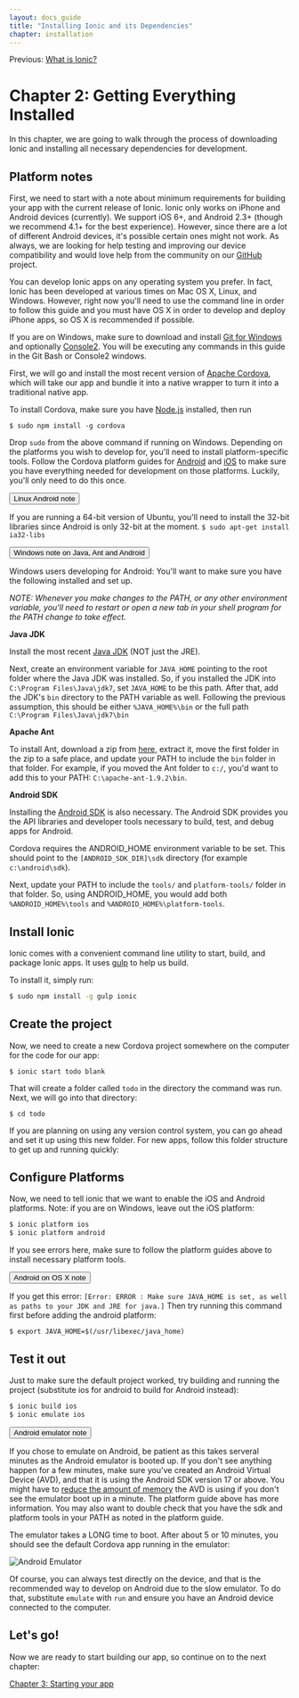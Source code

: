 ```yaml
---
layout: docs_guide
title: "Installing Ionic and its Dependencies"
chapter: installation
---
```


Previous: <a href="preface.html">What is Ionic?</a>

# Chapter 2: Getting Everything Installed

In this chapter, we are going to walk through the process of downloading Ionic and installing all necessary dependencies for development.

## Platform notes

First, we need to start with a note about minimum requirements for building your app with the current release of Ionic. Ionic only works on iPhone and Android devices (currently). We support iOS 6+, and Android 2.3+ (though we recommend 4.1+ for the best experience). However, since there are a lot of different Android devices, it's possible certain ones might not work. As always, we are looking for help testing and improving our device compatibility and would love help from the community on our [GitHub](https://github.com/driftyco/ionic) project.

You can develop Ionic apps on any operating system you prefer. In fact, Ionic has been developed at various times on Mac OS X, Linux, and Windows. However, right now you'll need to use the command line in order to follow this guide and you must have OS X in order to develop and deploy iPhone apps, so OS X is recommended if possible.

If you are on Windows, make sure to download and install [Git for Windows](http://git-scm.com/download/win) and optionally [Console2](http://sourceforge.net/projects/console/). You will be executing any commands in this guide in the Git Bash or Console2 windows.

First, we will go and install the most recent version of [Apache Cordova](http://cordova.apache.org/), which will take our app and bundle it into a native wrapper to turn it into a traditional native app.

To install Cordova, make sure you have [Node.js](http://nodejs.org/) installed, then run

    $ sudo npm install -g cordova

Drop `sudo` from the above command if running on Windows. Depending on the platforms you wish to develop for, you'll need to install platform-specific tools. Follow the Cordova platform guides for [Android](http://cordova.apache.org/docs/en/3.4.0/guide_platforms_android_index.md.html#Android%20Platform%20Guide) and [iOS](http://cordova.apache.org/docs/en/3.4.0/guide_platforms_ios_index.md.html#iOS%20Platform%20Guide) to make sure you have everything needed for development on those platforms. Luckily, you'll only need to do this once.

<button type="button" class="btn btn-danger btn-sm" data-toggle="collapse" data-target="#android-linux-note">
  Linux Android note
</button>

<div id="android-linux-note" class="collapse well">
<p>
  If you are running a 64-bit version of Ubuntu, you'll need to install the 32-bit libraries since Android is only 32-bit at the moment.
  <code>$ sudo apt-get install ia32-libs</code>
</p>
</div>

<button type="button" class="btn btn-danger btn-sm" data-toggle="collapse" data-target="#java-note">
  Windows note on Java, Ant and Android
</button>

<div id="java-note" class="collapse well">
<p>
Windows users developing for Android: You'll want to make sure you have the following installed and set up.
</p>
<p>
<em>NOTE: Whenever you make changes to the PATH, or any other environment variable, you'll need to restart or open a new tab in your shell program for the PATH change to take effect.</em>
</p>
<p>
<strong>Java JDK</strong>
</p>
<p>
Install the most recent <a href="http://www.oracle.com/technetwork/java/javase/downloads/jdk7-downloads-1880260.html">Java JDK</a> (NOT just the JRE).
</p>
<p>
Next, create an environment variable for <code>JAVA_HOME</code> pointing to the root folder where the Java JDK was installed. So, if you installed the JDK into <code>C:\Program Files\Java\jdk7</code>, set <code>JAVA_HOME</code> to be this path. After that, add the JDK's <code>bin</code> directory to the PATH variable as well. Following the previous assumption, this should be either <code>%JAVA_HOME%\bin</code> or the full path <code>C:\Program Files\Java\jdk7\bin</code>
</p>
<p>
<strong>Apache Ant</strong>
</p>
<p>
To install Ant, download a zip from <a href="http://ant.apache.org/bindownload.cgi">here</a>, extract it, move the first folder in the zip to a safe place, and update your PATH to include the <code>bin</code> folder in that folder. For example, if you moved the Ant folder to <code>c:/</code>, you'd want to add this to your PATH: <code>C:\apache-ant-1.9.2\bin</code>.
</p>
<p>
<strong>Android SDK</strong>
</p>
<p>Installing the <a href="http://developer.android.com/sdk/index.html">Android SDK</a> is also necessary. The Android SDK provides you the API libraries and developer tools necessary to build, test, and debug apps for Android.
</p>
<p>
Cordova requires the ANDROID_HOME environment variable to be set. This should point to the <code>[ANDROID_SDK_DIR]\sdk</code> directory (for example <code>c:\android\sdk</code>).
</p>
<p>
Next, update your PATH to include the <code>tools/</code> and <code>platform-tools/</code> folder in that folder. So, using ANDROID_HOME, you would add both <code>%ANDROID_HOME%\tools</code> and <code>%ANDROID_HOME%\platform-tools</code>.
</p>
</div> 

## Install Ionic

Ionic comes with a convenient command line utility to start, build, and package Ionic apps.  It uses [gulp](http://gulpjs.com) to help us build.

To install it, simply run:

```bash
$ sudo npm install -g gulp ionic
```

## Create the project

Now, we need to create a new Cordova project somewhere on the computer for the code for our app:

    $ ionic start todo blank

That will create a folder called `todo` in the directory the command was run. Next, we will go into that directory:

    $ cd todo

If you are planning on using any version control system, you can go ahead and set it up using this new folder. For new apps, follow this folder structure to get up and running quickly:

## Configure Platforms

Now, we need to tell ionic that we want to enable the iOS and Android platforms. Note: if you are on Windows, leave out the iOS platform:

```bash
$ ionic platform ios
$ ionic platform android
```

If you see errors here, make sure to follow the platform guides above to install necessary platform tools.

<button type="button" class="btn btn-danger btn-sm" data-toggle="collapse" data-target="#osx-android-note">
  Android on OS X note
</button>

<div id="osx-android-note" class="collapse well">
<p>
  If you get this error: <code>[Error: ERROR : Make sure JAVA_HOME is set, as well as paths to your JDK and JRE for java.]</code> Then try running this command first before adding the android platform:
</p>
<p>
  <code>$ export JAVA_HOME=$(/usr/libexec/java_home)</code>
</p>
</div>

## Test it out

Just to make sure the default project worked, try building and running the project (substitute ios for android to build for Android instead):

```bash
$ ionic build ios
$ ionic emulate ios
```

<button type="button" class="btn btn-danger btn-sm" data-toggle="collapse" data-target="#android-emulator-note">
  Android emulator note
</button>

<div id="android-emulator-note" class="collapse well">
<p>
If you chose to emulate on Android, be patient as this takes serveral minutes as the Android emulator is booted up. If you don't see anything happen for a few minutes, make sure you've created an Android Virtual Device (AVD), and that it is using the Android SDK version 17 or above. You might have to <a href="http://stackoverflow.com/questions/7222906/failed-to-allocate-memory-8">reduce the amount of memory</a> the AVD is using if you don't see the emulator boot up in a minute. The platform guide above has more information. You may also want to double check that you have the sdk and platform tools in your PATH as noted in the platform guide.
</p>
<p>

The emulator takes a LONG time to boot. After about 5 or 10 minutes, you should see the default Cordova app running in the emulator:

<img src="http://ionicframework.com.s3.amazonaws.com/guide/0.1.0/1-emulator.jpg" alt="Android Emulator">
</p>
<p>
Of course, you can always test directly on the device, and that is the recommended way to develop on Android due to the slow emulator. To do that,
substitute <code>emulate</code> with <code>run</code> and ensure you have an Android device connected to the computer.
</p>
</div>

## Let's go!

Now we are ready to start building our app, so continue on to the next chapter:

[Chapter 3: Starting your app](starting.html)
